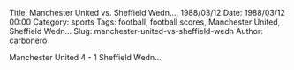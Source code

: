 Title: Manchester United vs. Sheffield Wedn…, 1988/03/12
Date: 1988/03/12 00:00
Category: sports
Tags: football, football scores, Manchester United, Sheffield Wedn…
Slug: manchester-united-vs-sheffield-wedn
Author: carbonero


Manchester United 4 - 1 Sheffield Wedn…

